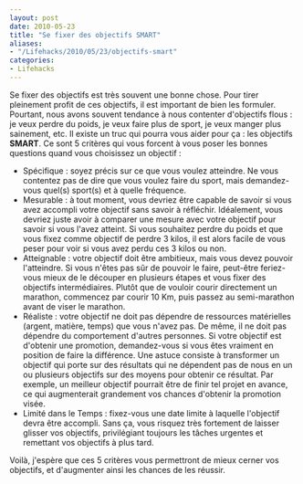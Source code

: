 ```yaml
---
layout: post
date: 2010-05-23
title: "Se fixer des objectifs SMART"
aliases:
- "/Lifehacks/2010/05/23/objectifs-smart"
categories:
- Lifehacks
---
```

Se fixer des objectifs est très souvent une bonne chose. Pour tirer pleinement profit de ces objectifs, il est important de bien les formuler. Pourtant, nous avons souvent tendance à nous contenter d'objectifs flous : je veux perdre du poids, je veux faire plus de sport, je veux manger plus sainement, etc. Il existe un truc qui pourra vous aider pour ça : les objectifs **SMART**. Ce sont 5 critères qui vous forcent à vous poser les bonnes questions quand vous choisissez un objectif :

* Spécifique : soyez précis sur ce que vous voulez atteindre. Ne vous contentez pas de dire que vous voulez faire du sport, mais demandez-vous quel(s) sport(s) et à quelle fréquence.
* Mesurable : à tout moment, vous devriez être capable de savoir si vous avez accompli votre objectif sans savoir à réfléchir. Idéalement, vous devriez juste avoir à comparer une mesure avec votre objectif pour savoir si vous l'avez atteint. Si vous souhaitez perdre du poids et que vous fixez comme objectif de perdre 3 kilos, il est alors facile de vous peser pour voir si vous avez perdu ces 3 kilos ou non.
* Atteignable : votre objectif doit être ambitieux, mais vous devez pouvoir l'atteindre. Si vous n'êtes pas sûr de pouvoir le faire, peut-être feriez-vous mieux de le découper en plusieurs étapes et vous fixer des objectifs intermédiaires. Plutôt que de vouloir courir directement un marathon, commencez par courir 10 Km, puis passez au semi-marathon avant de viser le marathon.
* Réaliste : votre objectif ne doit pas dépendre de ressources matérielles (argent, matière, temps) que vous n'avez pas. De même, il ne doit pas dépendre du comportement d'autres personnes. Si votre objectif est d'obtenir une promotion, demandez-vous si vous êtes vraiment en position de faire la différence. Une astuce consiste à transformer un objectif qui porte sur des résultats qui ne dépendent pas de nous en un ou plusieurs objectifs sur des moyens pour obtenir ce résultat. Par exemple, un meilleur objectif pourrait être de finir tel projet en avance, ce qui augmenterait grandement vos chances d'obtenir la promotion visée.
* Limité dans le Temps : fixez-vous une date limite à laquelle l'objectif devra être accompli. Sans ça, vous risquez très fortement de laisser glisser vos objectifs, privilégiant toujours les tâches urgentes et remettant vos objectifs à plus tard.

Voilà, j'espère que ces 5 critères vous permettront de mieux cerner vos objectifs, et d'augmenter ainsi les chances de les réussir.

